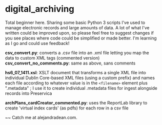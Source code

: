 # digital_archiving
Total beginner here. Sharing some basic Python 3 scripts I've used to manage electronic records and large amounts of data. A lot of what I've written could be improved upon, so please feel free to suggest changes if you see places where code could be simplified or made better. I'm learning as I go and could use feedback!

**csv_convert.py**: converts a .csv file into an .xml file letting you map the data to custom XML tags (commented version)
**csv_convert_no_comments.py**: same as above, sans comments

**hs6_07_1411.xsl**: XSLT document that transforms a single XML file into individual Dublin Core-based XML files (using a custom prefix) and names each file according to whatever value is in the `<filename>` element plus ".metadata" ; I use it to create individual .metadata files for ingest alongside records into Preservica

**archPlans_cardCreator_commented.py**: uses the ReportLab library to create 'virtual index cards' (as pdfs) for each row in a csv file


~~ Catch me at alejandradean.com.
